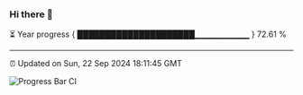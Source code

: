 ### Hi there 👋

⏳ Year progress { █████████████████████▁▁▁▁▁▁▁▁▁ } 72.61 %

---

⏰ Updated on Sun, 22 Sep 2024 18:11:45 GMT

![Progress Bar CI](https://github.com/Shyam-Makwana/GitHub-Actions-Demo/workflows/Progress%20Bar%20CI/badge.svg)
